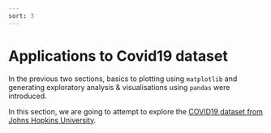 ```yaml
---
sort: 3
---
```


# Applications to Covid19 dataset

In the previous two sections, basics to plotting using `matplotlib` and generating exploratory analysis & visualisations using `pandas` were introduced.

In this section, we are going to attempt to explore the [COVID19 dataset from Johns Hopkins University](https://github.com/CSSEGISandData/COVID-19).
